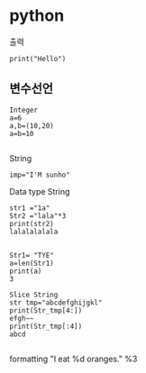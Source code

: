 # python

출력
```
print("Hello")

```


## 변수선언

```
Integer
a=6
a,b=(10,20)
a=b=10


```
String
```
imp="I'M sunho"

```
Data type String

```
str1 ="1a"
Str2 ="lala"*3
print(str2)
lalalalalala


Str1= "TYE"
a=len(Str1)
print(a)
3

Slice String
str tmp="abcdefghijgkl"
print(Str_tmp[4:])
efgh~~
print(Str_tmp[:4])
abcd


```


formatting
"I eat %d oranges." %3

